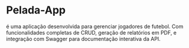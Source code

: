 # Pelada-App
é uma aplicação desenvolvida para gerenciar jogadores de futebol. Com funcionalidades completas de CRUD, geração de relatórios em PDF, e integração com Swagger para documentação interativa da API.
